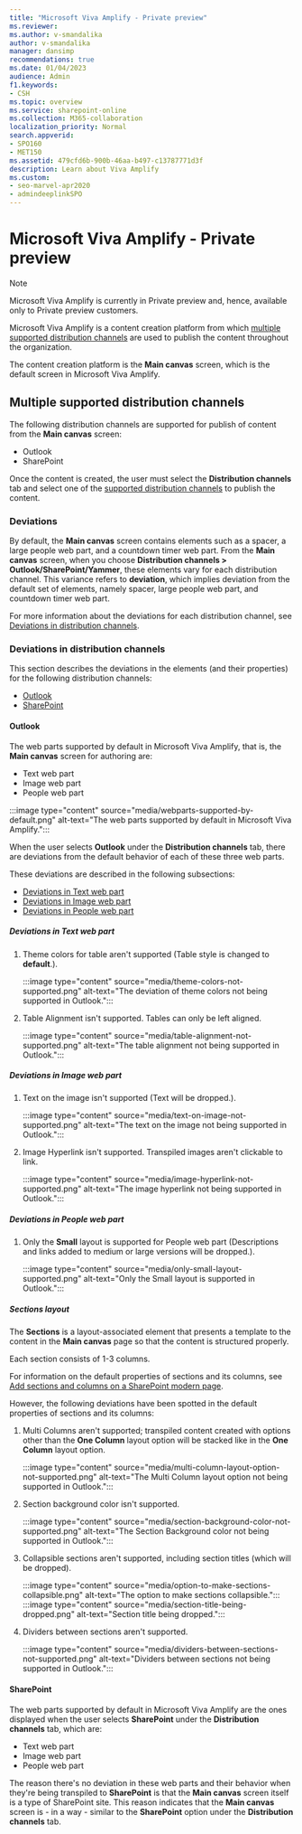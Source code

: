 ```yaml
---
title: "Microsoft Viva Amplify - Private preview"
ms.reviewer:
ms.author: v-smandalika
author: v-smandalika
manager: dansimp
recommendations: true
ms.date: 01/04/2023
audience: Admin
f1.keywords:
- CSH
ms.topic: overview
ms.service: sharepoint-online
ms.collection: M365-collaboration
localization_priority: Normal
search.appverid:
- SPO160
- MET150
ms.assetid: 479cfd6b-900b-46aa-b497-c13787771d3f
description: Learn about Viva Amplify
ms.custom:
- seo-marvel-apr2020
- admindeeplinkSPO
---
```


# Microsoft Viva Amplify - Private preview

> [!NOTE]
> Microsoft Viva Amplify is currently in Private preview and, hence, available only to Private preview customers.

Microsoft Viva Amplify is a content creation platform from which [multiple supported distribution channels](#multiple-supported-distribution-channels) are used to publish the content throughout the organization.

The content creation platform is the **Main canvas** screen, which is the default screen in Microsoft Viva Amplify.

## Multiple supported distribution channels

The following distribution channels are supported for publish of content from the **Main canvas** screen:

- Outlook
- SharePoint

Once the content is created, the user must select the **Distribution channels** tab and select one of the [supported distribution channels](#multiple-supported-distribution-channels) to publish the content.

### Deviations

By default, the **Main canvas** screen contains elements such as a spacer, a large people web part, and a countdown timer web part. From the **Main canvas** screen, when you choose **Distribution channels > Outlook/SharePoint/Yammer**, these elements vary for each distribution channel. This variance refers to **deviation**, which implies deviation from the default set of elements, namely spacer, large people web part, and countdown timer web part.

For more information about the deviations for each distribution channel, see [Deviations in distribution channels](#deviations-in-distribution-channels).

### Deviations in distribution channels

This section describes the deviations in the elements (and their properties) for the following distribution channels:

- [Outlook](#outlook)
- [SharePoint](#sharepoint)

#### Outlook

The web parts supported by default in Microsoft Viva Amplify, that is, the **Main canvas** screen for authoring are:

- Text web part
- Image web part
- People web part

:::image type="content" source="media/webparts-supported-by-default.png" alt-text="The web parts supported by default in Microsoft Viva Amplify.":::

When the user selects **Outlook** under the **Distribution channels** tab, there are deviations from the default behavior of each of these three web parts.

These deviations are described in the following subsections:

- [Deviations in Text web part](#deviations-in-text-web-part)
- [Deviations in Image web part](#deviations-in-image-web-part)
- [Deviations in People web part](#deviations-in-people-web-part)

##### Deviations in Text web part

1. Theme colors for table aren't supported (Table style is changed to **default**.).

   :::image type="content" source="media/theme-colors-not-supported.png" alt-text="The deviation of theme colors not being supported in Outlook.":::

1. Table Alignment isn't supported. Tables can only be left aligned.

   :::image type="content" source="media/table-alignment-not-supported.png" alt-text="The table alignment not being supported in Outlook.":::

##### Deviations in Image web part

1. Text on the image isn't supported (Text will be dropped.).

   :::image type="content" source="media/text-on-image-not-supported.png" alt-text="The text on the image not being supported in Outlook.":::

1. Image Hyperlink isn't supported. Transpiled images aren't clickable to link.

   :::image type="content" source="media/image-hyperlink-not-supported.png" alt-text="The image hyperlink not being supported in Outlook.":::

##### Deviations in People web part

1. Only the **Small** layout is supported for People web part (Descriptions and links added to medium or large versions will be dropped.).

   :::image type="content" source="media/only-small-layout-supported.png" alt-text="Only the Small layout is supported in Outlook.":::

##### Sections layout

The **Sections** is a layout-associated element that presents a template to the content in the **Main canvas** page so that the content is structured properly.

Each section consists of 1-3 columns. 

For information on the default properties of sections and its columns, see [Add sections and columns on a SharePoint modern page](https://support.microsoft.com/office/add-sections-and-columns-on-a-sharepoint-modern-page-fc491eb4-f733-4825-8fe2-e1ed80bd0899).

However, the following deviations have been spotted in the default properties of sections and its columns:

1. Multi Columns aren't supported; transpiled content created with options other than the **One Column** layout option will be stacked like in the **One Column** layout option.

   :::image type="content" source="media/multi-column-layout-option-not-supported.png" alt-text="The Multi Column layout option not being supported in Outlook.":::

1. Section background color isn't supported.

   :::image type="content" source="media/section-background-color-not-supported.png" alt-text="The Section Background color not being supported in Outlook.":::

1. Collapsible sections aren't supported, including section titles (which will be dropped).

   :::image type="content" source="media/option-to-make-sections-collapsible.png" alt-text="The option to make sections collapsible.":::
   :::image type="content" source="media/section-title-being-dropped.png" alt-text="Section title being dropped.":::

1. Dividers between sections aren't supported.

   :::image type="content" source="media/dividers-between-sections-not-supported.png" alt-text="Dividers between sections not being supported in Outlook.":::

#### SharePoint

The web parts supported by default in Microsoft Viva Amplify are the ones displayed when the user selects **SharePoint** under the **Distribution channels** tab, which are:

- Text web part
- Image web part
- People web part

The reason there's no deviation in these web parts and their behavior when they're being transpiled to **SharePoint** is that the **Main canvas** screen itself is a type of SharePoint site. This reason indicates that the **Main canvas** screen is - in a way - similar to the **SharePoint** option under the **Distribution channels** tab.